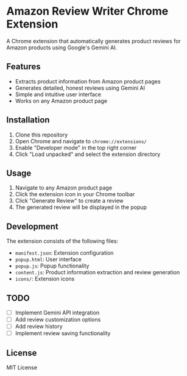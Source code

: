 # Amazon Review Writer Chrome Extension

A Chrome extension that automatically generates product reviews for Amazon products using Google's Gemini AI.

## Features

- Extracts product information from Amazon product pages
- Generates detailed, honest reviews using Gemini AI
- Simple and intuitive user interface
- Works on any Amazon product page

## Installation

1. Clone this repository
2. Open Chrome and navigate to `chrome://extensions/`
3. Enable "Developer mode" in the top right corner
4. Click "Load unpacked" and select the extension directory

## Usage

1. Navigate to any Amazon product page
2. Click the extension icon in your Chrome toolbar
3. Click "Generate Review" to create a review
4. The generated review will be displayed in the popup

## Development

The extension consists of the following files:
- `manifest.json`: Extension configuration
- `popup.html`: User interface
- `popup.js`: Popup functionality
- `content.js`: Product information extraction and review generation
- `icons/`: Extension icons

## TODO

- [ ] Implement Gemini API integration
- [ ] Add review customization options
- [ ] Add review history
- [ ] Implement review saving functionality

## License

MIT License 